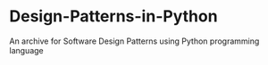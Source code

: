 # Design-Patterns-in-Python
An archive for Software Design Patterns using Python programming language
